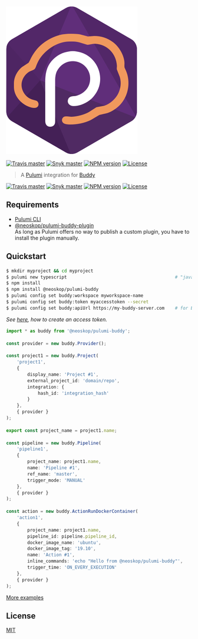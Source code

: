 ![Logo](https://raw.githubusercontent.com/neoskop/pulumi-buddy/master/logo.svg?sanitize=true)

[![Travis master](https://img.shields.io/travis/neoskop/pulumi-buddy/master.svg)](https://travis-ci.org/neoskop/pulumi-buddy)
[![Snyk master](https://snyk.io/test/github/neoskop/pulumi-buddy/master/badge.svg)](https://snyk.io/test/github/neoskop/pulumi-buddy/master)
[![NPM version](https://badge.fury.io/js/%40neoskop%2Fpulumi-buddy.svg)](https://npmjs.com/package/@neoskop/pulumi-buddy)
[![License](https://img.shields.io/npm/l/%40neoskop%2Fpulumi-buddy.svg)](https://github.com/neoskop/pulumi-buddy/blob/master/LICENSE)

> A [Pulumi](https://www.pulumi.com/) integration for [Buddy](https://buddy.works/)

[![Travis master](https://img.shields.io/travis/neoskop/pulumi-buddy/master.svg)](https://travis-ci.org/neoskop/pulumi-buddy)
[![Snyk master](https://snyk.io/test/github/neoskop/pulumi-buddy/master/badge.svg)](https://snyk.io/test/github/neoskop/pulumi-buddy/master)
[![NPM version](https://badge.fury.io/js/%40neoskop%2Fpulumi-buddy.svg)](https://npmjs.com/package/@neoskop/pulumi-buddy)
[![License](https://img.shields.io/npm/l/%40neoskop%2Fpulumi-buddy.svg)](https://github.com/neoskop/pulumi-buddy/blob/master/LICENSE)

## Requirements

-   [Pulumi CLI](https://www.pulumi.com/docs/get-started/install/)
-   [@neoskop/pulumi-buddy-plugin](https://www.npmjs.com/package/@neoskop/pulumi-buddy-plugin)  
    As long as Pulumi offers no way to publish a custom plugin, you have to install the plugin manually.

## Quickstart

```sh
$ mkdir myproject && cd myproject
$ pulumi new typescript                                         # "javascript" works as well
$ npm install
$ npm install @neoskop/pulumi-buddy
$ pulumi config set buddy:workspace myworkspace-name
$ pulumi config set buddy:token myaccesstoken --secret
$ pulumi config set buddy:apiUrl https://my-buddy-server.com    # for Buddy On-Premise
```

_See [here](https://buddy.works/docs/api/getting-started/oauth2/personal-access-token), how to create an access token._

```typescript
import * as buddy from '@neoskop/pulumi-buddy';

const provider = new buddy.Provider();

const project1 = new buddy.Project(
    'project1',
    {
        display_name: 'Project #1',
        external_project_id: 'domain/repo',
        integration: {
            hash_id: 'integration_hash'
        }
    },
    { provider }
);

export const project_name = project1.name;

const pipeline = new buddy.Pipeline(
    'pipeline1',
    {
        project_name: project1.name,
        name: 'Pipeline #1',
        ref_name: 'master',
        trigger_mode: 'MANUAL'
    },
    { provider }
);

const action = new buddy.ActionRunDockerContainer(
    'action1',
    {
        project_name: project1.name,
        pipeline_id: pipeline.pipeline_id,
        docker_image_name: 'ubuntu',
        docker_image_tag: '19.10',
        name: 'Action #1',
        inline_commands: 'echo "Hello from @neoskop/pulumi-buddy"',
        trigger_time: 'ON_EVERY_EXECUTION'
    },
    { provider }
);
```

[More examples](https://github.com/neoskop/pulumi-buddy/tree/master/examples)

## License

[MIT](https://raw.githubusercontent.com/neoskop/pulumi-buddy/master/LICENSE)
